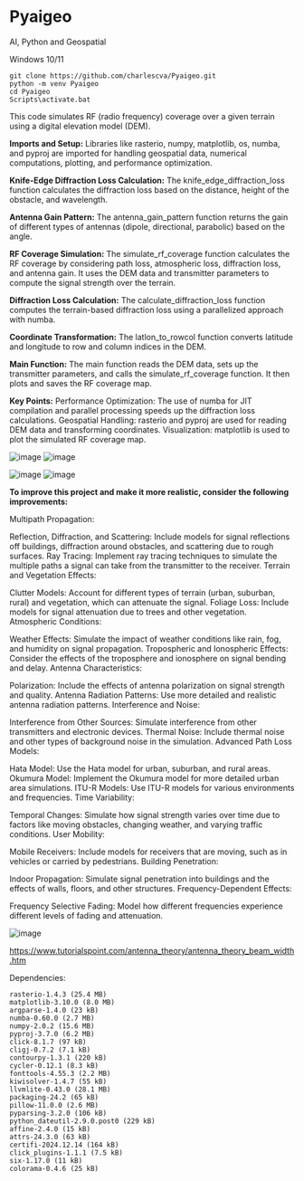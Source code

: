 # Pyaigeo
AI, Python and Geospatial

Windows 10/11
```
git clone https://github.com/charlescva/Pyaigeo.git
python -m venv Pyaigeo
cd Pyaigeo
Scripts\activate.bat

```

This code simulates RF (radio frequency) coverage over a given terrain using a digital elevation model (DEM).

**Imports and Setup:**
Libraries like rasterio, numpy, matplotlib, os, numba, and pyproj are imported for handling geospatial data, numerical computations, plotting, and performance optimization.

**Knife-Edge Diffraction Loss Calculation:**
The knife_edge_diffraction_loss function calculates the diffraction loss based on the distance, height of the obstacle, and wavelength.

**Antenna Gain Pattern:**
The antenna_gain_pattern function returns the gain of different types of antennas (dipole, directional, parabolic) based on the angle.

**RF Coverage Simulation:**
The simulate_rf_coverage function calculates the RF coverage by considering path loss, atmospheric loss, diffraction loss, and antenna gain. It uses the DEM data and transmitter parameters to compute the signal strength over the terrain.

**Diffraction Loss Calculation:**
The calculate_diffraction_loss function computes the terrain-based diffraction loss using a parallelized approach with numba.

**Coordinate Transformation:**
The latlon_to_rowcol function converts latitude and longitude to row and column indices in the DEM.

**Main Function:**
The main function reads the DEM data, sets up the transmitter parameters, and calls the simulate_rf_coverage function. It then plots and saves the RF coverage map.

**Key Points:**
Performance Optimization: The use of numba for JIT compilation and parallel processing speeds up the diffraction loss calculations.
Geospatial Handling: rasterio and pyproj are used for reading DEM data and transforming coordinates.
Visualization: matplotlib is used to plot the simulated RF coverage map.


![image](https://github.com/user-attachments/assets/55c57699-87ce-48fe-9cd7-ebfa36298aa9)
![image](https://github.com/user-attachments/assets/8c77d85e-7616-48de-b296-46fc92c98d60)

![image](https://github.com/user-attachments/assets/1a80b6a1-3a22-4181-b8d9-44863d1720b7)
![image](https://github.com/user-attachments/assets/23c85fb5-66da-40e9-a23e-322f57402a36)


**To improve this project and make it more realistic, consider the following improvements:**

Multipath Propagation:

Reflection, Diffraction, and Scattering: Include models for signal reflections off buildings, diffraction around obstacles, and scattering due to rough surfaces.
Ray Tracing: Implement ray tracing techniques to simulate the multiple paths a signal can take from the transmitter to the receiver.
Terrain and Vegetation Effects:

Clutter Models: Account for different types of terrain (urban, suburban, rural) and vegetation, which can attenuate the signal.
Foliage Loss: Include models for signal attenuation due to trees and other vegetation.
Atmospheric Conditions:

Weather Effects: Simulate the impact of weather conditions like rain, fog, and humidity on signal propagation.
Tropospheric and Ionospheric Effects: Consider the effects of the troposphere and ionosphere on signal bending and delay.
Antenna Characteristics:

Polarization: Include the effects of antenna polarization on signal strength and quality.
Antenna Radiation Patterns: Use more detailed and realistic antenna radiation patterns.
Interference and Noise:

Interference from Other Sources: Simulate interference from other transmitters and electronic devices.
Thermal Noise: Include thermal noise and other types of background noise in the simulation.
Advanced Path Loss Models:

Hata Model: Use the Hata model for urban, suburban, and rural areas.
Okumura Model: Implement the Okumura model for more detailed urban area simulations.
ITU-R Models: Use ITU-R models for various environments and frequencies.
Time Variability:

Temporal Changes: Simulate how signal strength varies over time due to factors like moving obstacles, changing weather, and varying traffic conditions.
User Mobility:

Mobile Receivers: Include models for receivers that are moving, such as in vehicles or carried by pedestrians.
Building Penetration:

Indoor Propagation: Simulate signal penetration into buildings and the effects of walls, floors, and other structures.
Frequency-Dependent Effects:

Frequency Selective Fading: Model how different frequencies experience different levels of fading and attenuation.

![image](https://github.com/user-attachments/assets/462b4eb3-d3df-4479-8099-0515526cd864)

https://www.tutorialspoint.com/antenna_theory/antenna_theory_beam_width.htm

Dependencies:

```
rasterio-1.4.3 (25.4 MB)
matplotlib-3.10.0 (8.0 MB)
argparse-1.4.0 (23 kB)
numba-0.60.0 (2.7 MB)
numpy-2.0.2 (15.6 MB)
pyproj-3.7.0 (6.2 MB)
click-8.1.7 (97 kB)
cligj-0.7.2 (7.1 kB)
contourpy-1.3.1 (220 kB)
cycler-0.12.1 (8.3 kB)
fonttools-4.55.3 (2.2 MB)
kiwisolver-1.4.7 (55 kB)
llvmlite-0.43.0 (28.1 MB)
packaging-24.2 (65 kB)
pillow-11.0.0 (2.6 MB)
pyparsing-3.2.0 (106 kB)
python_dateutil-2.9.0.post0 (229 kB)
affine-2.4.0 (15 kB)
attrs-24.3.0 (63 kB)
certifi-2024.12.14 (164 kB)
click_plugins-1.1.1 (7.5 kB)
six-1.17.0 (11 kB)
colorama-0.4.6 (25 kB)
```


